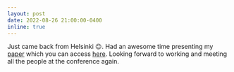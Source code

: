 ```yaml
---
layout: post
date: 2022-08-26 21:00:00-0400
inline: true
---
```


Just came back from Helsinki :wink:.
Had an awesome time presenting my [paper](https://ieeexplore.ieee.org/document/9881834) which you can access [here](https://hofmannb.dev/assets/pdf/TowardsAchievingConfidentialityInHyperledgerFabric.pdf).
Looking forward to working and meeting all the people at the conference again.
